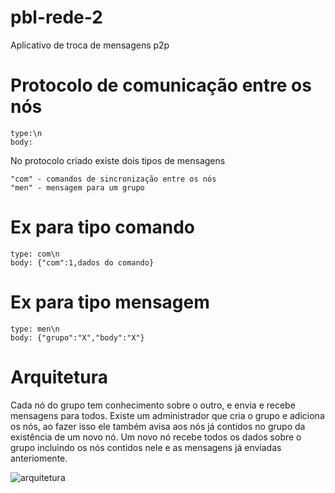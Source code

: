 # pbl-rede-2
Aplicativo de troca de mensagens p2p

# Protocolo de comunicação entre os nós
```
type:\n
body:

```
No protocolo criado existe dois tipos de mensagens

```
"com" - comandos de sincronização entre os nós
"men" - mensagem para um grupo
```
# Ex para tipo comando

```
type: com\n
body: {"com":1,dados do comando}

```
# Ex para tipo mensagem

```
type: men\n
body: {"grupo":"X","body":"X"}

```
# Arquitetura

Cada nó do grupo tem conhecimento sobre o outro, e envia e recebe mensagens para todos.  Existe um administrador que cria o grupo e adiciona os nós, ao fazer isso ele também avisa aos nós já contidos no grupo da existência de um novo nó. Um novo nó recebe todos os dados sobre o grupo incluindo os nós contidos nele e as mensagens já enviadas anteriomente.  

![arquitetura](https://github.com/absilva21/pbl-rede-2/assets/83670712/4b0b4f2e-6ce5-42fe-b3a4-606daf8d61fc)
